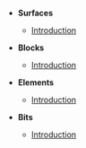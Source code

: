 * **Surfaces**
  * [Introduction](surfaces/introduction.md)

* **Blocks**
  * [Introduction](blocks/introduction.md)

* **Elements**
  * [Introduction](elements/introduction.md)
  
* **Bits**
  * [Introduction](bits/introduction.md)